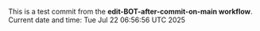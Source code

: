 This is a test commit from the **edit-BOT-after-commit-on-main workflow**.
Current date and time: Tue Jul 22 06:56:56 UTC 2025
